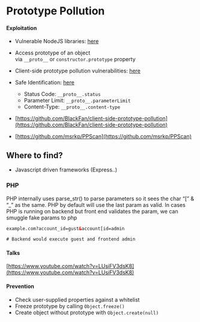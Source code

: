 # Prototype Pollution

#### Exploitation

- Vulnerable NodeJS libraries: [here](https://raw.githubusercontent.com/HoLyVieR/prototype-pollution-nsec18/master/paper/JavaScript_prototype_pollution_attack_in_NodeJS.pdf)
- Access prototype of an object via `__proto__` or `constructor.prototype` property
- Client-side prototype pollution vulnerabilities: [here](https://github.com/BlackFan/client-side-prototype-pollution)
- Safe Identification: [here](https://portswigger.net/research/server-side-prototype-pollution)
    - Status Code: `__proto__.status`
    - Parameter Limit: `__proto__.parameterLimit`
    - Content-Type: `__proto__.content-type`

- [https://github.com/BlackFan/client-side-prototype-pollution](https://github.com/BlackFan/client-side-prototype-pollution)
- [https://github.com/msrkp/PPScan](https://github.com/msrkp/PPScan)

## Where to find?

- Javascript driven frameworks (Express..)

### PHP

PHP internally uses parse_str() to parse parameters so it sees the char “[” & “_” as the same. PHP by default will use the last param as valid. In cases PHP is running on backend but front end validates the param, we can smuggle fake params to php

```html
example.com?account_id=gust&account[id=admin

# Backend would execute guest and frontend admin 
```

#### Talks

[https://www.youtube.com/watch?v=LUsiFV3dsK8](https://www.youtube.com/watch?v=LUsiFV3dsK8)

#### Prevention

- Check user-supplied properties against a whitelist
- Freeze prototype by calling `Object.freeze()`
- Create object without prototype with `Object.create(null)`